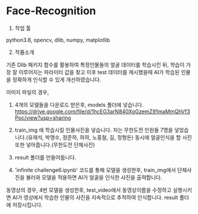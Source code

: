 # Face-Recognition

1. 작업 툴

python3.6, opencv, dlib, numpy, matplotlib

2. 작품소개

기존 Dlib 패키지 함수를 활용하여 특정인물들의 얼굴 데이터를 학습시킨 뒤,
학습이 가장  잘 이루어지는 파라미터 값을 찾고 이후 test 데이터를 제시했을때
AI가 학습된 인물을 정확하게 인식할 수 있게 개선하였습니다.


이미지 파일의 경우,

1) 4개의 모델들을 다운로드 받은후, models 폴더에 넣습니다.
https://drive.google.com/file/d/1hcEG3arN840XgGzemZ91maMmQhVf3Poc/view?usp=sharing

2) train_img 에 학습시킬 인물사진을 넣습니다.
저는 무한도전 인원들 7명을 넣었습니다.(유재석, 박명수, 정준하, 하하, 노홍철, 길, 정형돈)
동시에 얼굴인식을 할 사진 또한 넣어줍니다.(무한도전 단체사진)

3) result 폴더를 만들어둡니다.

4) 'infinite challenge6.ipynb' 코드를 통해 모델을 생성한후,
train_img에서 단체사진을 불러와 모델을 적용하면 AI가 얼굴을 인식한 사진을 출력합니다.

동영상의 경우, 
4번 모델을 생성한후, test_video에서 동영상이름을 수정하고 실행시키면
AI가 영상에서 학습한 인물의 사진을 지속적으로 추적하여 인식합니다.
result 폴더에 저장시킵니다.

